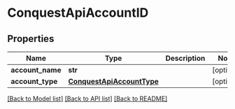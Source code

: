 # ConquestApiAccountID

## Properties
Name | Type | Description | Notes
------------ | ------------- | ------------- | -------------
**account_name** | **str** |  | [optional] 
**account_type** | [**ConquestApiAccountType**](ConquestApiAccountType.md) |  | [optional] 

[[Back to Model list]](../README.md#documentation-for-models) [[Back to API list]](../README.md#documentation-for-api-endpoints) [[Back to README]](../README.md)


